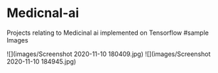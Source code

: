 # Medicnal-ai
Projects relating to Medicinal ai implemented on Tensorflow
#sample Images

![](images/Screenshot 2020-11-10 180409.jpg)
![](images/Screenshot 2020-11-10 184945.jpg)
